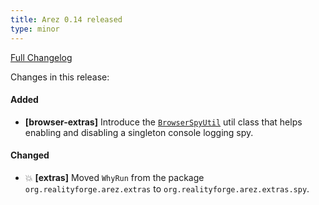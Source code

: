 ```yaml
---
title: Arez 0.14 released
type: minor
---
```


[Full Changelog](https://github.com/arez/arez/compare/v0.13...v0.14)

Changes in this release:

#### Added
* **\[browser-extras\]** Introduce the [`BrowserSpyUtil`](https://arez.github.io/api/org/realityforge/arez/browser/extras/spy/BrowserSpyUtil.html)
  util class that helps enabling and disabling a singleton console logging spy.

#### Changed
* 💥 **\[extras\]** Moved `WhyRun` from the package `org.realityforge.arez.extras` to `org.realityforge.arez.extras.spy`.
